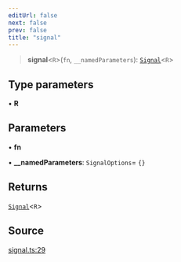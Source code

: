 ```yaml
---
editUrl: false
next: false
prev: false
title: "signal"
---
```


> **signal**\<`R`\>(`fn`, `__namedParameters`): [`Signal`](../type-aliases/Signal.md)\<`R`\>

## Type parameters

• **R**

## Parameters

• **fn**

• **\_\_namedParameters**: `SignalOptions`= `{}`

## Returns

[`Signal`](../type-aliases/Signal.md)\<`R`\>

## Source

[signal.ts:29](https://github.com/nodenogg-in/alpha-p2p/blob/aa60360/packages/statekit/src/signal.ts#L29)
